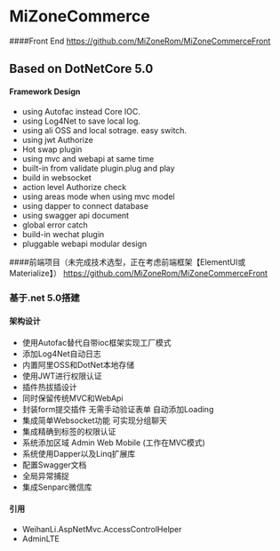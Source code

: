 # MiZoneCommerce

####Front End
https://github.com/MiZoneRom/MiZoneCommerceFront

## Based on DotNetCore 5.0
#### Framework Design
- using Autofac instead Core IOC.
- using Log4Net to save local log.
- using ali OSS and local sotrage. easy switch.
- using jwt Authorize
- Hot swap plugin
- using mvc and webapi at same time
- built-in from validate plugin.plug and play
- build in websocket
- action level Authorize check
- using areas mode when using mvc model
- using dapper to connect database
- using swagger api document
- global error catch
- build-in wechat plugin
- pluggable webapi modular design


####前端项目（未完成技术选型，正在考虑前端框架【ElementUI或Materialize】）
https://github.com/MiZoneRom/MiZoneCommerceFront

### 基于.net 5.0搭建
#### 架构设计
- 使用Autofac替代自带ioc框架实现工厂模式
- 添加Log4Net自动日志
- 内置阿里OSS和DotNet本地存储
- 使用JWT进行权限认证
- 插件热拔插设计
- 同时保留传统MVC和WebApi
- 封装form提交插件 无需手动验证表单 自动添加Loading
- 集成简单Websocket功能 可实现分组聊天
- 集成精确到标签的权限认证
- 系统添加区域 Admin Web Mobile (工作在MVC模式)
- 系统使用Dapper以及Linq扩展库
- 配置Swagger文档
- 全局异常捕捉
- 集成Senparc微信库

#### 引用
- WeihanLi.AspNetMvc.AccessControlHelper
- AdminLTE

